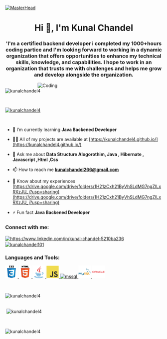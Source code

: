 [![MasterHead](https://c.tenor.com/GfSX-u7VGM4AAAAC/coding.gif)](https://kunalchandel4.github.io/)
<h1 align="center">Hi 👋, I'm Kunal Chandel</h1>
<h3 align="center">'I'm a certified backend developer i completed my 1000+hours coding partice and I'm looking forward to working in a dynamic organization that offers opportunities to enhance my technical skills, knowledge, and capabilities. I hope to work in an organization that trusts me with challenges and helps me grow and develop alongside the organization.</h3>
<img align="right" alt="Coding" width="400" src="https://cdn.dribbble.com/users/1162077/screenshots/5403918/focus-animation.gif">

<p align="left"> <img src="https://komarev.com/ghpvc/?username=kunalchandel4&label=Profile%20views&color=0e75b6&style=flat" alt="kunalchandel4" /> </p>
<br>

 <p align="left" margin-right="20px" > <a href="https://github.com/ryo-ma/github-profile-trophy"><img src="https://github-profile-trophy.vercel.app/?username=kunalchandel4" alt="kunalchandel4" /></a> </p> 
 <br>

- 🌱 I’m currently learning **Java Backened Developer**

- 👨‍💻 All of my projects are available at [https://kunalchandel4.github.io/](https://kunalchandel4.github.io/)

- 💬 Ask me about **Data Structure Alogorothim, Java , Hibernate , Javascript ,Html ,Css**

- 📫 How to reach me **kunalchandel266@gmail.com**

- 📄 Know about my experiences [https://drive.google.com/drive/folders/1H21zCxh21ByVhSLdMG7ngZILxRXzJU_j?usp=sharing](https://drive.google.com/drive/folders/1H21zCxh21ByVhSLdMG7ngZILxRXzJU_j?usp=sharing)

- ⚡ Fun fact **Java Backened Developer**

<h3 align="left">Connect with me:</h3>
<p align="left">
<a href="https://linkedin.com/in/https://www.linkedin.com/in/kunal-chandel-5210ba236" target="blank"><img align="center" src="https://raw.githubusercontent.com/rahuldkjain/github-profile-readme-generator/master/src/images/icons/Social/linked-in-alt.svg" alt="https://www.linkedin.com/in/kunal-chandel-5210ba236" height="30" width="40" /></a>
<a href="https://instagram.com/kunalchandel101" target="blank"><img align="center" src="https://raw.githubusercontent.com/rahuldkjain/github-profile-readme-generator/master/src/images/icons/Social/instagram.svg" alt="kunalchandel101" height="30" width="40" /></a>
</p>

<h3 align="left">Languages and Tools:</h3>
<p align="left"> <a href="https://www.w3schools.com/css/" target="_blank" rel="noreferrer"> <img src="https://raw.githubusercontent.com/devicons/devicon/master/icons/css3/css3-original-wordmark.svg" alt="css3" width="40" height="40"/> </a> <a href="https://www.w3.org/html/" target="_blank" rel="noreferrer"> <img src="https://raw.githubusercontent.com/devicons/devicon/master/icons/html5/html5-original-wordmark.svg" alt="html5" width="40" height="40"/> </a> <a href="https://www.java.com" target="_blank" rel="noreferrer"> <img src="https://raw.githubusercontent.com/devicons/devicon/master/icons/java/java-original.svg" alt="java" width="40" height="40"/> </a> <a href="https://developer.mozilla.org/en-US/docs/Web/JavaScript" target="_blank" rel="noreferrer"> <img src="https://raw.githubusercontent.com/devicons/devicon/master/icons/javascript/javascript-original.svg" alt="javascript" width="40" height="40"/> </a> <a href="https://www.microsoft.com/en-us/sql-server" target="_blank" rel="noreferrer"> <img src="https://www.svgrepo.com/show/303229/microsoft-sql-server-logo.svg" alt="mssql" width="40" height="40"/> </a> <a href="https://www.mysql.com/" target="_blank" rel="noreferrer"> <img src="https://raw.githubusercontent.com/devicons/devicon/master/icons/mysql/mysql-original-wordmark.svg" alt="mysql" width="40" height="40"/> </a> <a href="https://www.oracle.com/" target="_blank" rel="noreferrer"> <img src="https://raw.githubusercontent.com/devicons/devicon/master/icons/oracle/oracle-original.svg" alt="oracle" width="40" height="40"/> </a> </p>
<br>

<p><img align="left" src="https://github-readme-stats.vercel.app/api/top-langs?username=kunalchandel4&show_icons=true&locale=en&layout=compact" alt="kunalchandel4" /></p>
<br>
<br>

<p>&nbsp;<img align="center" src="https://github-readme-stats.vercel.app/api?username=kunalchandel4&show_icons=true&locale=en" alt="kunalchandel4" /></p>
<br>

<p><img align="center" src="https://github-readme-streak-stats.herokuapp.com/?user=kunalchandel4&" alt="kunalchandel4" /></p>
